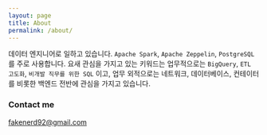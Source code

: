 ```yaml
---
layout: page
title: About
permalink: /about/
---
```


데이터 엔지니어로 일하고 있습니다. `Apache Spark`, `Apache Zeppelin`, `PostgreSQL` 를 주로 사용합니다. 요새 관심을 가지고 있는 키워드는 업무적으로는 `BigQuery`, `ETL 고도화`, `비개발 직무를 위한 SQL` 이고, 업무 외적으로는 네트워크, 데이터베이스, 컨테이터를 비롯한 백엔드 전반에 관심을 가지고 있습니다.

### Contact me

[fakenerd92@gmail.com](mailto:fakenerd92@gmail.com)